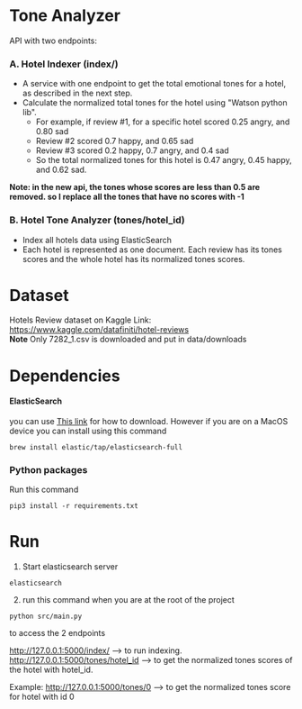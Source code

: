 # Tone Analyzer

API with two endpoints:  

### A. Hotel Indexer (index/)
- A service with one endpoint to get the total emotional tones for a hotel, as described in the next step.
- Calculate the normalized total tones for the hotel using "Watson python lib​".
    - For example, if review #1, for a specific hotel scored 0.25 angry, and 0.80 sad
    - Review #2 scored 0.7 happy, and 0.65 sad
    - Review #3 scored 0.2 happy, 0.7 angry, and 0.4 sad
    - So the total normalized tones for this hotel is 0.47 angry, 0.45 happy, and 0.62
sad.

**Note: in the new api, the tones whose scores are less than 0.5 are removed. so I replace all the tones that have no scores with -1**

### B. Hotel Tone Analyzer (tones/hotel_id)
- Index all hotels data using ElasticSearch
- Each hotel is represented as one document. Each review has its tones scores and the whole
hotel has its normalized tones scores.

# Dataset
Hotels Review dataset on Kaggle
Link: https://www.kaggle.com/datafiniti/hotel-reviews  
**Note** Only 7282_1.csv is downloaded and put in data/downloads

# Dependencies
#### ElasticSearch
you can use [This link](https://www.elastic.co/guide/en/elasticsearch/reference/current/install-elasticsearch.html) for how to download. However if you are on a MacOS device you can install using this command
```console
brew install elastic/tap/elasticsearch-full
```

### Python packages
Run this command
```console
pip3 install -r requirements.txt
```

# Run
1. Start elasticsearch server
```console
elasticsearch
```
2. run this command when you are at the root of the project

```console
python src/main.py
```

to access the 2 endpoints

http://127.0.0.1:5000/index/ --> to run indexing.   
http://127.0.0.1:5000/tones/hotel_id --> to get the normalized tones scores of the hotel with hotel_id.   


Example:
http://127.0.0.1:5000/tones/0 --> to get the normalized tones score for hotel with id 0

